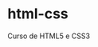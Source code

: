 # html-css
 Curso de HTML5 e CSS3
 <a href = "https://ms77dev.github.io/html-css/desafios/desafio-010/index">

